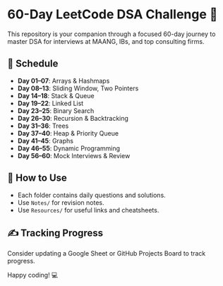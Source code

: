 # 60-Day LeetCode DSA Challenge 🚀

This repository is your companion through a focused 60-day journey to master DSA for interviews at MAANG, IBs, and top consulting firms.

## 📅 Schedule
- **Day 01–07**: Arrays & Hashmaps
- **Day 08–13**: Sliding Window, Two Pointers
- **Day 14–18**: Stack & Queue
- **Day 19–22**: Linked List
- **Day 23–25**: Binary Search
- **Day 26–30**: Recursion & Backtracking
- **Day 31–36**: Trees
- **Day 37–40**: Heap & Priority Queue
- **Day 41–45**: Graphs
- **Day 46–55**: Dynamic Programming
- **Day 56–60**: Mock Interviews & Review

## 🧠 How to Use
- Each folder contains daily questions and solutions.
- Use `Notes/` for revision notes.
- Use `Resources/` for useful links and cheatsheets.

## ✍️ Tracking Progress
Consider updating a Google Sheet or GitHub Projects Board to track progress.

Happy coding! 💻
